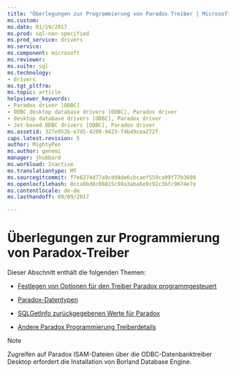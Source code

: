 ```yaml
---
title: "Überlegungen zur Programmierung von Paradox Treiber | Microsoft Docs"
ms.custom: 
ms.date: 01/19/2017
ms.prod: sql-non-specified
ms.prod_service: drivers
ms.service: 
ms.component: microsoft
ms.reviewer: 
ms.suite: sql
ms.technology:
- drivers
ms.tgt_pltfrm: 
ms.topic: article
helpviewer_keywords:
- Paradox driver [ODBC]
- ODBC desktop database drivers [ODBC], Paradox driver
- desktop database drivers [ODBC], Paradox driver
- Jet-based ODBC drivers [ODBC], Paradox driver
ms.assetid: 327e952b-e7d5-4209-9423-f4b49cea272f
caps.latest.revision: 5
author: MightyPen
ms.author: genemi
manager: jhubbard
ms.workload: Inactive
ms.translationtype: MT
ms.sourcegitcommit: f7e6274d77a9cdd4de6cbcaef559ca99f77b3608
ms.openlocfilehash: 0cca9bd8c08815c98a3aba6e9c92c3bfc9674e7e
ms.contentlocale: de-de
ms.lasthandoff: 09/09/2017

---
```

# <a name="paradox-driver-programming-considerations"></a>Überlegungen zur Programmierung von Paradox-Treiber
Dieser Abschnitt enthält die folgenden Themen:  
  
-   [Festlegen von Optionen für den Treiber Paradox programmgesteuert](../../odbc/microsoft/setting-options-programmatically-for-the-paradox-driver.md)  
  
-   [Paradox-Datentypen](../../odbc/microsoft/paradox-data-types.md)  
  
-   [SQLGetInfo zurückgegebenen Werte für Paradox](../../odbc/microsoft/sqlgetinfo-returned-values-for-paradox.md)  
  
-   [Andere Paradox Programmierung Treiberdetails](../../odbc/microsoft/other-paradox-driver-programming-details.md)  
  
> [!NOTE]  
>  Zugreifen auf Paradox ISAM-Dateien über die ODBC-Datenbanktreiber Desktop erfordert die Installation von Borland Database Engine.

